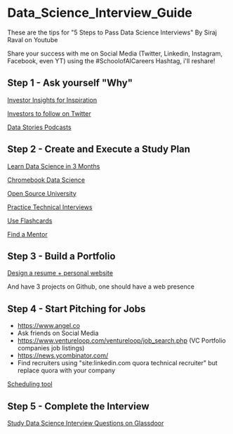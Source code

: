 # Data_Science_Interview_Guide
These are the tips for "5 Steps to Pass Data Science Interviews" By Siraj Raval on Youtube

Share your success with me on Social Media (Twitter, Linkedin, Instagram, Facebook, even YT) using the #SchoolofAICareers Hashtag, i'll reshare! 


## Step 1 - Ask yourself "Why"

[Investor Insights for Inspiration](https://thesyndicate.vc/the-top-5-startup-technology-angel-investing-and-venture-capital-podcasts-in-order/)

[Investors to follow on Twitter](http://www.venturearchetypes.com/faq/Investors-On-Twitter-List.html)

[Data Stories Podcasts](http://datastori.es/)

## Step 2 - Create and Execute a Study Plan

[Learn Data Science in 3 Months](https://www.youtube.com/watch?v=9rDhY1P3YLA)

[Chromebook Data Science](https://leanpub.com/universities/set/jhu/chromebook-data-science)

[Open Source University](https://github.com/ossu/data-science)

[Practice Technical Interviews](http://interviewing.io)

[Use Flashcards](https://www.brainscape.com/subjects/data-science)

[Find a Mentor](sharpestminds.com)

## Step 3 - Build a Portfolio

[Design a resume + personal website](https://www.youtube.com/watch?v=nMK94JlKRb4)

And have 3 projects on Github, one should have a web presence

## Step 4 - Start Pitching for Jobs

- https://www.angel.co
- Ask friends on Social Media
- https://www.ventureloop.com/ventureloop/job_search.php (VC Portfolio companies job listings)
- https://news.ycombinator.com/
- Find recruiters using "site:linkedin.com quora technical recruiter" but replace quora with your company

[Scheduling tool](https://calendly.com/sirajraval/)

## Step 5 - Complete the Interview

[Study Data Science Interview Questions on Glassdoor](https://www.glassdoor.com/Interview/data-scientist-interview-questions-SRCH_KO0,14.htm)




